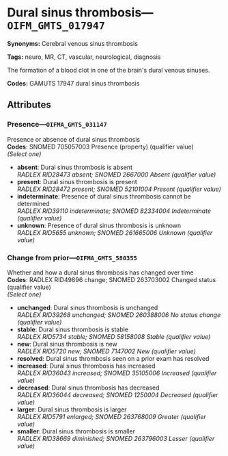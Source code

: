 # Dural sinus thrombosis—`OIFM_GMTS_017947`

**Synonyms:** Cerebral venous sinus thrombosis

**Tags:** neuro, MR, CT, vascular, neurological, diagnosis

The formation of a blood clot in one of the brain's dural venous sinuses.

**Codes:** GAMUTS 17947 dural sinus thrombosis

## Attributes

### Presence—`OIFMA_GMTS_031147`

Presence or absence of dural sinus thrombosis  
**Codes**: SNOMED 705057003 Presence (property) (qualifier value)  
*(Select one)*

- **absent**: Dural sinus thrombosis is absent  
_RADLEX RID28473 absent; SNOMED 2667000 Absent (qualifier value)_
- **present**: Dural sinus thrombosis is present  
_RADLEX RID28472 present; SNOMED 52101004 Present (qualifier value)_
- **indeterminate**: Presence of dural sinus thrombosis cannot be determined  
_RADLEX RID39110 indeterminate; SNOMED 82334004 Indeterminate (qualifier value)_
- **unknown**: Presence of dural sinus thrombosis is unknown  
_RADLEX RID5655 unknown; SNOMED 261665006 Unknown (qualifier value)_

### Change from prior—`OIFMA_GMTS_580355`

Whether and how a dural sinus thrombosis has changed over time  
**Codes**: RADLEX RID49896 change; SNOMED 263703002 Changed status (qualifier value)  
*(Select one)*

- **unchanged**: Dural sinus thrombosis is unchanged  
_RADLEX RID39268 unchanged; SNOMED 260388006 No status change (qualifier value)_
- **stable**: Dural sinus thrombosis is stable  
_RADLEX RID5734 stable; SNOMED 58158008 Stable (qualifier value)_
- **new**: Dural sinus thrombosis is new  
_RADLEX RID5720 new; SNOMED 7147002 New (qualifier value)_
- **resolved**: Dural sinus thrombosis seen on a prior exam has resolved  
- **increased**: Dural sinus thrombosis has increased  
_RADLEX RID36043 increased; SNOMED 35105006 Increased (qualifier value)_
- **decreased**: Dural sinus thrombosis has decreased  
_RADLEX RID36044 decreased; SNOMED 1250004 Decreased (qualifier value)_
- **larger**: Dural sinus thrombosis is larger  
_RADLEX RID5791 enlarged; SNOMED 263768009 Greater (qualifier value)_
- **smaller**: Dural sinus thrombosis is smaller  
_RADLEX RID38669 diminished; SNOMED 263796003 Lesser (qualifier value)_